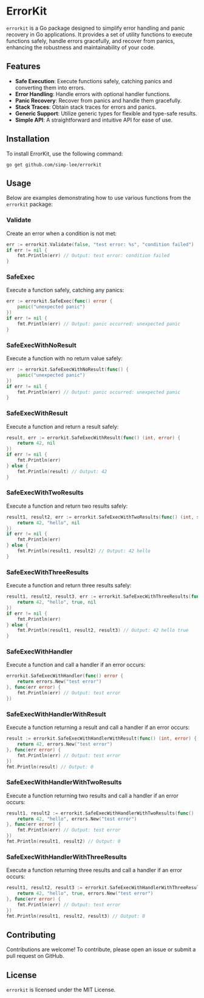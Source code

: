 # ErrorKit

`errorkit` is a Go package designed to simplify error handling and panic recovery in Go applications. It provides a set of utility functions to execute functions safely, handle errors gracefully, and recover from panics, enhancing the robustness and maintainability of your code.

## Features

- **Safe Execution**: Execute functions safely, catching panics and converting them into errors.
- **Error Handling**: Handle errors with optional handler functions.
- **Panic Recovery**: Recover from panics and handle them gracefully.
- **Stack Traces**: Obtain stack traces for errors and panics.
- **Generic Support**: Utilize generic types for flexible and type-safe results.
- **Simple API**: A straightforward and intuitive API for ease of use.

## Installation

To install ErrorKit, use the following command:

```shell
go get github.com/simp-lee/errorkit
```

## Usage

Below are examples demonstrating how to use various functions from the `errorkit` package:

### Validate

Create an error when a condition is not met:

```Go
err := errorkit.Validate(false, "test error: %s", "condition failed")
if err != nil {
	fmt.Println(err) // Output: test error: condition failed
}
```

### SafeExec

Execute a function safely, catching any panics:

```Go
err := errorkit.SafeExec(func() error {
	panic("unexpected panic")
})
if err != nil {
	fmt.Println(err) // Output: panic occurred: unexpected panic
}
```

### SafeExecWithNoResult

Execute a function with no return value safely:

```Go
err := errorkit.SafeExecWithNoResult(func() {
	panic("unexpected panic")
})
if err != nil {
	fmt.Println(err) // Output: panic occurred: unexpected panic
}
```

### SafeExecWithResult

Execute a function and return a result safely:

```Go
result, err := errorkit.SafeExecWithResult(func() (int, error) {
	return 42, nil
})
if err != nil {
	fmt.Println(err)
} else {
	fmt.Println(result) // Output: 42
}
```

### SafeExecWithTwoResults

Execute a function and return two results safely:

```go
result1, result2, err := errorkit.SafeExecWithTwoResults(func() (int, string, error) {
	return 42, "hello", nil
})
if err != nil {
	fmt.Println(err)
} else {
	fmt.Println(result1, result2) // Output: 42 hello
}
```

### SafeExecWithThreeResults

Execute a function and return three results safely:

```go
result1, result2, result3, err := errorkit.SafeExecWithThreeResults(func() (int, string, bool, error) {
	return 42, "hello", true, nil
})
if err != nil {
	fmt.Println(err)
} else {
	fmt.Println(result1, result2, result3) // Output: 42 hello true
}
```

### SafeExecWithHandler

Execute a function and call a handler if an error occurs:

```go
errorkit.SafeExecWithHandler(func() error {
	return errors.New("test error")
}, func(err error) {
	fmt.Println(err) // Output: test error
})
```

### SafeExecWithHandlerWithResult

Execute a function returning a result and call a handler if an error occurs:

```go
result := errorkit.SafeExecWithHandlerWithResult(func() (int, error) {
	return 42, errors.New("test error")
}, func(err error) {
	fmt.Println(err) // Output: test error
})
fmt.Println(result) // Output: 0
```

### SafeExecWithHandlerWithTwoResults

Execute a function returning two results and call a handler if an error occurs:

```go
result1, result2 := errorkit.SafeExecWithHandlerWithTwoResults(func() (int, string, error) {
	return 42, "hello", errors.New("test error")
}, func(err error) {
	fmt.Println(err) // Output: test error
})
fmt.Println(result1, result2) // Output: 0
```

### SafeExecWithHandlerWithThreeResults

Execute a function returning three results and call a handler if an error occurs:

```go
result1, result2, result3 := errorkit.SafeExecWithHandlerWithThreeResults(func() (int, string, bool, error) {
	return 42, "hello", true, errors.New("test error")
}, func(err error) {
	fmt.Println(err) // Output: test error
})
fmt.Println(result1, result2, result3) // Output: 0
```

## Contributing

Contributions are welcome! To contribute, please open an issue or submit a pull request on GitHub.

## License

`errorkit` is licensed under the MIT License.